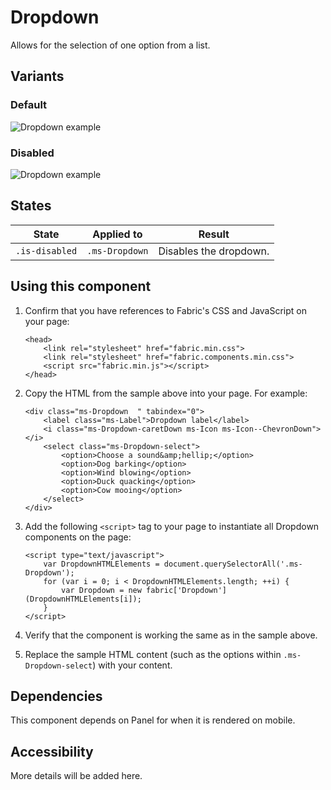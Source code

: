 # Dropdown
Allows for the selection of one option from a list.

## Variants

### Default


![Dropdown example](https://raw.githubusercontent.com/OfficeDev/office-ui-fabric-js/master/ghdocs/component_images/Dropdown-default.png)


### Disabled


![Dropdown example](https://raw.githubusercontent.com/OfficeDev/office-ui-fabric-js/master/ghdocs/component_images/Dropdown-disabled.png)


## States
State | Applied to | Result
 --- | --- | ---
`.is-disabled` | `.ms-Dropdown` | Disables the dropdown.

## Using this component
1. Confirm that you have references to Fabric's CSS and JavaScript on your page:

	```
    <head>
        <link rel="stylesheet" href="fabric.min.css">
        <link rel="stylesheet" href="fabric.components.min.css">
        <script src="fabric.min.js"></script>
    </head>
	```

2. Copy the HTML from the sample above into your page. For example:

	```
    <div class="ms-Dropdown  " tabindex="0">
        <label class="ms-Label">Dropdown label</label>
        <i class="ms-Dropdown-caretDown ms-Icon ms-Icon--ChevronDown"></i>
        <select class="ms-Dropdown-select">
            <option>Choose a sound&amp;hellip;</option>
            <option>Dog barking</option>
            <option>Wind blowing</option>
            <option>Duck quacking</option>
            <option>Cow mooing</option>
        </select>
    </div>
	```

3. Add the following `<script>` tag to your page to instantiate all Dropdown components on the page:

	```
    <script type="text/javascript">
        var DropdownHTMLElements = document.querySelectorAll('.ms-Dropdown');
        for (var i = 0; i < DropdownHTMLElements.length; ++i) {
            var Dropdown = new fabric['Dropdown'](DropdownHTMLElements[i]);
        }
    </script>
	```

4. Verify that the component is working the same as in the sample above.
5. Replace the sample HTML content (such as the options within `.ms-Dropdown-select`) with your content.

## Dependencies
This component depends on Panel for when it is rendered on mobile.

## Accessibility
More details will be added here.

